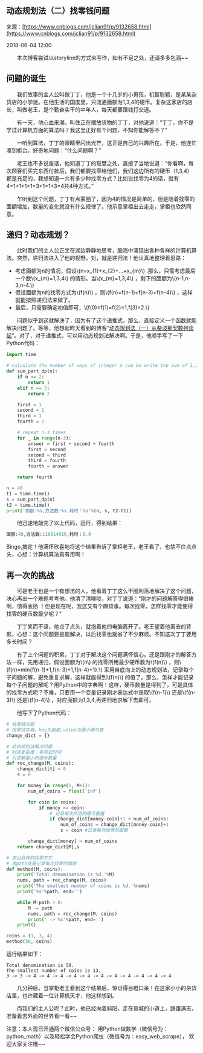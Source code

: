 <script type="text/javascript" src="http://localhost/MathJax/latest.js?config=default"></script>

## 动态规划法（二）找零钱问题

来源：[https://www.cnblogs.com/jclian91/p/9132658.html](https://www.cnblogs.com/jclian91/p/9132658.html)

2018-06-04 12:00

  本次博客尝试以storyline的方式来写作，如有不足之处，还请多多包涵~~
## 问题的诞生

  我们故事的主人公叫做丁丁，他是一个十几岁的小男孩，机智聪颖，是某某杂货店的小学徒。在他生活的国度里，只流通面额为1,3,4的硬币。复杂这家店的店长，叫做老王，是个勤奋实干的中年人，每天都要跟钱打交道。

  有一天，他心血来潮，叫住正在摆放货物的丁丁，对他说道：“丁丁，你不是学过计算机方面的算法吗？我这里正好有个问题，不知你能解答不？”

  一听到算法，丁丁的眼睛里闪出光芒，这正是自己的兴趣所在。于是，他连忙凑到柜台，好奇地问题：“什么问题啊？”

  老王也不多说废话，他知道丁丁的聪慧之处，直接了当地说道：“你看啊，每次顾客们买完东西付款后，我们都要找零给他们，我们这边所有的硬币（1,3,4）都是充足的，我想知道一共有多少种找零方式？比如说找零为4的话，就有4=1+1+1+1=3+1=1+3=4共4种方式。”

  乍听到这个问题，丁丁有点蒙圈了，因为4的情况是简单的，但是随着找零的面额增加，数量的变化就没有什么规律了。他示意掌柜出去走走，掌柜也欣然同意。
## 递归？动态规划？

  此时我们的主人公正坐在湖边静静地思考，脑海中涌现出各种各样的计算机算法。突然，递归法进入了他的视野，对，就是递归法！他认真地整理着思路：


* 考虑面额为n的情况，假设\\(n=x_{1}+x_{2}+...+x_{m}\\) .那么，只需考虑最后一个数\\(x_{m}=1,3,4\\) 的情形。当\\(x_{m}=1,3,4\\) ，剩下的面额为\\(n-1,n-3,n-4.\\) 
* 假设面额为n的找零方式为\\(f(n)\\) ，则\\(f(n)=f(n-1)+f(n-3)+f(n-4)\\) ，这样就能按照递归法来做了。
* 最后，只需要确定初值即可，\\(f(0)=f(1)=f(2)=1,f(3)=2.\\) 


  问题似乎到这就解决了，因为有了这个递推式，那么，直接定义一个函数就能解决问题了。等等，他想起昨天看到的博客“[动态规划法（一）从斐波那契数列谈起][100]”。对了，对于递推式，可以用动态规划法解决啊。于是，他顺手写了一下Python代码：

```python
import time

# calculate the number of ways of integer n can be write the sum of 1,3,4
def sum_part_dp(n):
    if n <= 2:
        return 1
    elif n == 3:
        return 2

    first = 1
    second = 1
    third = 1
    fourth = 2

    # repeat n-3 times
    for _ in range(n-3):
        answer = first + second + fourth
        first = second
        second = third
        third = fourth
        fourth = answer

    return fourth

n = 40
t1 = time.time()
s = sum_part_dp(n)
t2 = time.time()
print('面额:%s,方法数:%s,耗时：%s'%(n, s, t2-t1))
```

  他迅速地敲完了以上代码，运行，得到结果：

```python
面额:40,方法数:119814916,耗时：0.0
```

Bingo,搞定！他满怀欣喜地将这个结果告诉了掌柜老王，老王看了，也禁不住点点头，心想：计算机算法真有用啊！
## 再一次的挑战

  可是老王也是一个有想法的人，他看着丁丁这么干脆利落地解决了这个问题，决心再出一个难题考考他。他清了清喉咙，对丁丁说道：“刚才的问题解答得很棒啊，值得表扬 ！但是现在呢，我这又有个麻烦事。每次找零，怎样找零才能使得找零的硬币数最少呢？”

  丁丁笑而不语，他点了点头，就抱着他的电脑离开了。老王望着他离去的背影，心想：这个问题要是能解决，以后找零也就省了不少麻烦。不知这次丁丁要用多长时间？

  有了上个问题的积累，丁丁对于解决这个问题满怀信心。还是跟刚才的解答方法一样，先用递归，假设面额为\\(n\\) 的找零所用最少硬币数为\\(f(n)\\) ，则\\(f(n)=min\{f(n-1)+1,f(n-3)+1,f(n-4)+1\}.\\) 采用自底向上的动态规划法，记录每个子问题的解，避免重复求解，这样就能得到\\(f(n)\\) 的值了。那么，怎样才能记录每个子问题的解呢？用Python中的字典啊！这样，硬币数量是得到了，可是具体的找零方式呢？不难，只要用一个变量记录刚才表达式中是取\\(f(n-1)\\) 还是\\(f(n-3)\\) 还是\\(f(n-4)\\) ，对应面额为1,3,4,再递归地求解下去即可。

  他写下了Python代码：

```python
# 找零钱问题
# 找零钱字典，key为面额,value为最小硬币数
change_dict = {}

# 动态规划法解决问题
# 时间复杂度：多项式时间
# 只求解最小的硬币数量
def rec_change(M, coins):
    change_dict[0] = 0
    s = 0

    for money in range(1, M+1):
        num_of_coins = float('inf')

        for coin in coins:
            if money >= coin:
                # 记录每次所用的硬币数量
                if change_dict[money-coin]+1 < num_of_coins:
                    num_of_coins = change_dict[money-coin]+1
                    s = coin #记录每次找零的面额

        change_dict[money] = num_of_coins
    return change_dict[M],s

# 求出具体的找零方式
# 用path变量记录每次找零的面额
def method(M, coins):
    print('Total denomination is %d.'%M)
    nums, path = rec_change(M, coins)
    print('The smallest number of coins is %d.'%nums)
    print('%s'%path, end='')

    while M-path > 0:
        M -= path
        nums, path = rec_change(M, coins)
        print(' -> %s'%path, end='')
    print()

coins = (1, 3, 4)
method(50, coins)
```

运行结果如下：

```
Total denomination is 50.
The smallest number of coins is 13.
3 -> 3 -> 4 -> 4 -> 4 -> 4 -> 4 -> 4 -> 4 -> 4 -> 4 -> 4 -> 4
```

  几分钟后，当掌柜老王看到这个结果后，惊讶得目瞪口呆！在这家小小的杂货店里，也许藏着一位计算机天才，他这样想到。

  而我们的主人公呢？此时，他已经向着斜阳，走在县城的小道上，踌躇满志，准备着去外面的世界看一看~~

注意：本人现已开通两个微信公众号： 用Python做数学（微信号为：python_math）以及轻松学会Python爬虫（微信号为：easy_web_scrape）， 欢迎大家关注哦~~

[100]: https://blog.csdn.net/jclian91/article/details/80475836